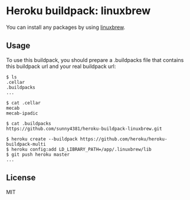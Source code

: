 Heroku buildpack: linuxbrew
=======================

You can install any packages by using [linuxbrew](https://github.com/Homebrew/linuxbrew).

Usage
-----
To use this buildpack, you should prepare a .buildpacks file that contains this buildpack url and your real buildpack url:

    $ ls
    .cellar
    .buildpacks
    ...

    $ cat .cellar
    mecab
    mecab-ipadic
    
    $ cat .buildpacks
    https://github.com/sunny4381/heroku-buildpack-linuxbrew.git

    $ heroku create --buildpack https://github.com/heroku/heroku-buildpack-multi
    $ heroku config:add LD_LIBRARY_PATH=/app/.linuxbrew/lib
    $ git push heroku master
    ...

License
----
MIT
